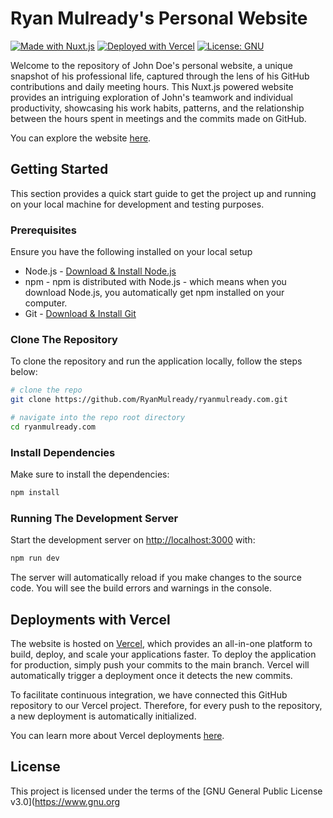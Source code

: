 # Ryan Mulready's Personal Website

[![Made with Nuxt.js](https://img.shields.io/badge/Made%20with-Nuxt.js-blue)](https://v3.nuxtjs.org)
[![Deployed with Vercel](https://img.shields.io/badge/Deployed%20with-Vercel-blueviolet)](https://vercel.com)
[![License: GNU](https://img.shields.io/badge/License-GNU-yellow.svg)](https://www.gnu.org/licenses/gpl-3.0)

Welcome to the repository of John Doe's personal website, a unique snapshot of his professional life, captured through the lens of his GitHub contributions and daily meeting hours. This Nuxt.js powered website provides an intriguing exploration of John's teamwork and individual productivity, showcasing his work habits, patterns, and the relationship between the hours spent in meetings and the commits made on GitHub.

You can explore the website [here](https://ryanmulready.com).

## Getting Started

This section provides a quick start guide to get the project up and running on your local machine for development and testing purposes.

### Prerequisites

Ensure you have the following installed on your local setup

-   Node.js - [Download & Install Node.js](https://nodejs.org/en/download/)
-   npm - npm is distributed with Node.js - which means when you download Node.js, you automatically get npm installed on your computer.
-   Git - [Download & Install Git](https://git-scm.com/downloads)

### Clone The Repository

To clone the repository and run the application locally, follow the steps below:

```bash
# clone the repo
git clone https://github.com/RyanMulready/ryanmulready.com.git

# navigate into the repo root directory
cd ryanmulready.com
```

### Install Dependencies

Make sure to install the dependencies:

```bash
npm install
```

### Running The Development Server

Start the development server on [http://localhost:3000](http://localhost:3000) with:

```bash
npm run dev
```

The server will automatically reload if you make changes to the source code. You will see the build errors and warnings in the console.

## Deployments with Vercel

The website is hosted on [Vercel](https://vercel.com), which provides an all-in-one platform to build, deploy, and scale your applications faster. To deploy the application for production, simply push your commits to the main branch. Vercel will automatically trigger a deployment once it detects the new commits.

To facilitate continuous integration, we have connected this GitHub repository to our Vercel project. Therefore, for every push to the repository, a new deployment is automatically initialized.

You can learn more about Vercel deployments [here](https://vercel.com/docs).

## License

This project is licensed under the terms of the [GNU General Public License v3.0](<https://www.gnu.org>
